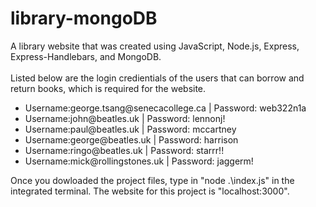 # library-mongoDB
A library website that was created using JavaScript, Node.js, Express, Express-Handlebars, and MongoDB.<br><br>
Listed below are the login credientials of the users that can borrow and return books, which is required for the website.<br>
<ul>
  <li>Username:george.tsang@senecacollege.ca  | Password: web322n1a
  <li>Username:john@beatles.uk  | Password: lennonj!</li>
  <li>Username:paul@beatles.uk  | Password: mccartney</li>
  <li>Username:george@beatles.uk  | Password: harrison</li>
  <li>Username:ringo@beatles.uk  | Password: starrr!!</li>
  <li>Username:mick@rollingstones.uk  | Password: jaggerm!</li>
</ul>

Once you dowloaded the project files, type in "node .\index.js" in the integrated terminal. The website for this project is "localhost:3000".

